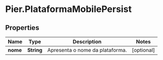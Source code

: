 # Pier.PlataformaMobilePersist

## Properties
Name | Type | Description | Notes
------------ | ------------- | ------------- | -------------
**nome** | **String** | Apresenta o nome da plataforma. | [optional] 


